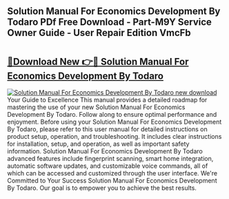 ## Solution Manual For Economics Development By Todaro PDf Free Download - Part-M9Y Service Owner Guide - User Repair Edition VmcFb

# <h2><a href="http://bc68525.oget.top/?id=Solution+Manual+For+Economics+Development+By+Todaro">🔗Download New 👉🔴 Solution Manual For Economics Development By Todaro</a></h2>

[![Solution Manual For Economics Development By Todaro new download](https://i.imgur.com/5g1atiW.png)](http://bc68525.oget.top/?id=Solution+Manual+For+Economics+Development+By+Todaro)
Your Guide to Excellence This manual provides a detailed roadmap for mastering the use of your new Solution Manual For Economics Development By Todaro. Follow along to ensure optimal performance and enjoyment. Before using your Solution Manual For Economics Development By Todaro, please refer to this user manual for detailed instructions on product setup, operation, and troubleshooting. It includes clear instructions for installation, setup, and operation, as well as important safety information. Solution Manual For Economics Development By Todaro advanced features include fingerprint scanning, smart home integration, automatic software updates, and customizable voice commands, all of which can be accessed and customized through the user interface. We're Committed to Your Success Solution Manual For Economics Development By Todaro. Our goal is to empower you to achieve the best results.
